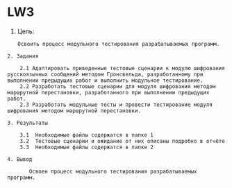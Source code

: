# LW3

   1. Цель: 
    
          Освоить процесс модульного тестирования разрабатываемых программ.
          
    2. Задания
               
        2.1 Адаптировать приведенные тестовые сценарии к модулю шифрования русскоязычных сообщений методом Гронсвельда, разработанному при выполнении предыдущих работ и выполнить модульное тестирование.
        2.2 Разработать тестовые сценарии для модуля шифрования методом маршрутной перестановки, разработанного при выполнении предыдущих работ.
        2.3 Разработать модульные тесты и провести тестирование модуля шифрования методом маршрутной перестановки.
       
    3. Результаты 
    
        3.1  Необходимые файлы содержатся в папке 1
        3.2  Тестовые сценарии и ожидание от них описаны подробно в отчёте
        3.3  Необходимые файлы содержатся в папке 2
     
    4. Вывод
    
           Освоен процесс модульного тестирования разрабатываемых программ.

